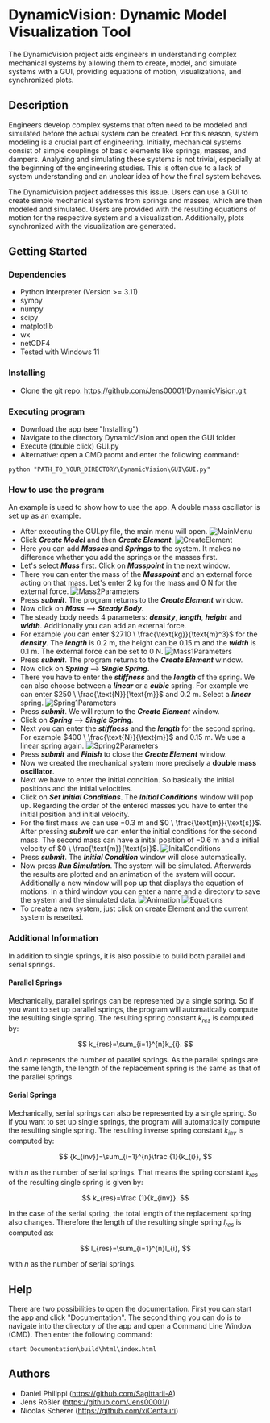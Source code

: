 # DynamicVision: Dynamic Model Visualization Tool

The DynamicVision project aids engineers in understanding complex mechanical systems by allowing them to create, model, and simulate systems with a GUI, providing equations of motion, visualizations, and synchronized plots.

## Description

Engineers develop complex systems that often need to be modeled and simulated before the actual system can be created. For this reason, system modeling is a crucial part of engineering. Initially, mechanical systems consist of simple couplings of basic elements like springs, masses, and dampers. Analyzing and simulating these systems is not trivial, especially at the beginning of the engineering studies. This is often due to a lack of system understanding and an unclear idea of how the final system behaves.

The DynamicVision project addresses this issue. Users can use a GUI to create simple mechanical systems from springs and masses, which are then modeled and simulated. Users are provided with the resulting equations of motion for the respective system and a visualization. Additionally, plots synchronized with the visualization are generated.


## Getting Started

### Dependencies

* Python Interpreter (Version >= 3.11)
* sympy
* numpy
* scipy
* matplotlib
* wx
* netCDF4
* Tested with Windows 11

### Installing

* Clone the git repo: https://github.com/Jens00001/DynamicVision.git

### Executing program

* Download the app (see "Installing")
* Navigate to the directory DynamicVision and open the GUI folder
* Execute (double click) GUI.py
* Alternative: open a CMD promt and enter the following command:
```
python "PATH_TO_YOUR_DIRECTORY\DynamicVision\GUI\GUI.py"
```

### How to use the program
An example is used to show how to use the app. A double mass oscillator is set up as an example.
* After executing the GUI.py file, the main menu will open.
![MainMenu](https://github.com/Jens00001/DynamicVision/blob/dev/Pictures/MainMenu.png)
* Click **_Create Model_** and then **_Create Element_**.
![CreateElement](https://github.com/Jens00001/DynamicVision/blob/dev/Pictures/CreateElement.png)
* Here you can add **_Masses_** and **_Springs_** to the system. It makes no difference whether you add the springs or the masses first.
* Let's select **_Mass_** first. Click on **_Masspoint_** in the next window.
* There you can enter the mass of the **_Masspoint_** and an external force acting on that mass. Let's enter $2 \ \text{kg}$ for the mass and $0 \ \text{N}$ for the external force.
![Mass2Parameters](https://github.com/Jens00001/DynamicVision/blob/dev/Pictures/Mass2Parameters.png)
* Press **_submit_**. The program returns to the **_Create Element_** window.
* Now click on **_Mass_** ⟶ **_Steady Body_**.
* The steady body needs 4 parameters: **_density_**, **_length_**, **_height_** and **_width_**. Additionally you can add an external force.
* For example you can enter $2710 \ \frac{\text{kg}}{\text{m}^3}$ for the **_density_**. The **_length_** is $0.2 \ \text{m}$, the height can be $0.15 \ \text{m}$ and the **_width_** is $0.1 \ \text{m}$. The external force can be set to $0 \ \text{N}$.
![Mass1Parameters](https://github.com/Jens00001/DynamicVision/blob/dev/Pictures/Mass1Parameters.png)
* Press **_submit_**. The program returns to the **_Create Element_** window.
* Now click on **_Spring_** ⟶ **_Single Spring_**.
* There you have to enter the **_stiffness_** and the **_length_** of the spring. We can also choose between a **_linear_** or a **_cubic_** spring. For example we can enter $250 \  \frac{\text{N}}{\text{m}}$ and $0.2 \ \text{m}$. Select a **_linear_** spring.
![Spring1Parameters](https://github.com/Jens00001/DynamicVision/blob/dev/Pictures/SpringParameters.png)
* Press **_submit_**. We will return to the **_Create Element_** window.
* Click on **_Spring_** ⟶ **_Single Spring_**.
* Next you can enter the **_stiffness_** and the **_length_** for the second spring. For example $400 \  \frac{\text{N}}{\text{m}}$ and $0.15 \ \text{m}$. We use a linear spring again.
![Spring2Parameters](https://github.com/Jens00001/DynamicVision/blob/dev/Pictures/Spring2Parameters.png)
* Press **_submit_** and **_Finish_** to close the **_Create Element_** window.
* Now we created the mechanical system more precisely a **double mass oscillator**.
* Next we have to enter the initial condition. So basically the initial positions and the initial velocities.
* Click on **_Set Initial Conditions_**. The **_Initial Conditions_** window will pop up. Regarding the order of the entered masses you have to enter the initial position and initial velocity.
* For the first mass we can use $-0.3 \ \text{m}$ and $0 \  \frac{\text{m}}{\text{s}}$. After pressing **_submit_** we can enter the initial conditions for the second mass. The second mass can have a inital position of $-0.6 \ \text{m}$ and a initial velocity of $0 \  \frac{\text{m}}{\text{s}}$.
![InitalConditions](https://github.com/Jens00001/DynamicVision/blob/dev/Pictures/IC.png)
* Press **_submit_**. The **_Initial Condition_** window will close automatically.
* Now press **_Run Simulation_**. The system will be simulated. Afterwards the results are plotted and an animation of the system will occur. Additionally a new window will pop up that displays the equation of motions. In a third window you can enter a name and a directory to save the system and the simulated data.
![Animation](https://github.com/Jens00001/DynamicVision/blob/dev/Pictures/Animation.gif)
![Equations](https://github.com/Jens00001/DynamicVision/blob/dev/Pictures/EquationsOfMotion.png)
* To create a new system, just click on create Element and the current system is resetted.

### Additional Information
In addition to single springs, it is also possible to build both parallel and serial springs.


#### Parallel Springs
Mechanically, parallel springs can be represented by a single spring. So if you want to set up parallel springs, the program will automatically compute the resulting single spring.
The resulting spring constant $k_{res}$ is computed by:

$$ k_{res}=\sum_{i=1}^{n}k_{i}. $$

And $n$ represents the number of parallel springs. 
As the parallel springs are the same length, the length of the replacement spring is the same as that of the parallel springs.


#### Serial Springs
Mechanically, serial springs can also be represented by a single spring. So if you want to set up single springs, the program will automatically compute the resulting single spring.
The resulting inverse spring constant $k_{inv}$ is computed by:

$$ {k_{inv}}=\sum_{i=1}^{n}\frac {1}{k_{i}}, $$

with $n$ as the number of serial springs. That means the spring constant $k_{res}$ of the resulting single spring is given by:

$$ k_{res}=\frac {1}{k_{inv}}. $$

In the case of the serial spring, the total length of the replacement spring also changes. Therefore the length of the resulting single spring $l_{res}$ is computed as:

$$ l_{res}=\sum_{i=1}^{n}l_{i}, $$

with $n$ as the number of serial springs.


## Help

There are two possibilities to open the documentation. First you can start the app and click "Documentation".
The second thing you can do is to navigate into the directory of the app and open a Command Line Window (CMD). Then enter the following command:

```
start Documentation\build\html\index.html
```

## Authors

* Daniel Philippi (https://github.com/Sagittarii-A)
* Jens Rößler (https://github.com/Jens00001/)
* Nicolas Scherer (https://github.com/xiCentauri)
